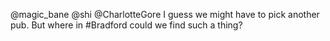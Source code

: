@magic_bane @shi @CharlotteGore I guess we might have to pick another pub. But where in #Bradford could we find such a thing?
